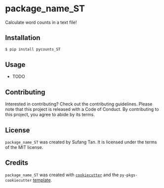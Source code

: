 # package_name_ST

Calculate word counts in a text file!

## Installation

```bash
$ pip install pycounts_ST
```

## Usage

- TODO

## Contributing

Interested in contributing? Check out the contributing guidelines. Please note that this project is released with a Code of Conduct. By contributing to this project, you agree to abide by its terms.

## License

`package_name_ST` was created by Sufang Tan. It is licensed under the terms of the MIT license.

## Credits

`package_name_ST` was created with [`cookiecutter`](https://cookiecutter.readthedocs.io/en/latest/) and the `py-pkgs-cookiecutter` [template](https://github.com/py-pkgs/py-pkgs-cookiecutter).

